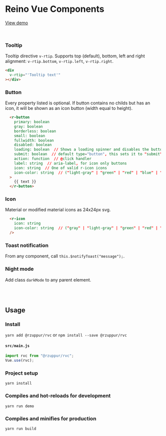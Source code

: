 # Reino Vue Components

[View demo](https://rvc-demo.netlify.com/)

<br>


### Tooltip
Tooltip directive `v-rtip`. Supports top (default), bottom, left and right alignment: `v-rtip.bottom`, `v-rtip.left`, `v-rtip.right`.
```html
<div
  v-rtip="'Tooltip text'"
></div>
```


### Button

Every property listed is optional. If button contains no childs but has an icon, it will be shown as an icon button (width equal to height).
```html
  <r-button
    primary: boolean
    gray: boolean 
    borderless: boolean
    small: boolean
    fullwidth: boolean
    disabled: boolean
    loading: boolean  // Shows a loading spinner and disables the button
    submit: boolean  // default type="button", this sets it to "submit" (for forms)
    action: function  // @click handler
    label: string  // aria-label, for icon only buttons
    icon: string  // One of valid r-icon icons
    icon-color: string  // ("light-gray" | "green" | "red" | "blue" | "white")
  >
    {{ text }}
  </r-button>
```

    
### Icon
Material or modified material icons as 24x24px svg.
```html
  <r-icon
    icon: string
    icon-color: string  // ("gray" | "light-gray" | "green" | "red" | "blue" | "white")
  />
```


### Toast notification
From any component, call `this.$notifyToast("message");`.



### Night mode
Add class `darkMode` to any parent element.



<br/><br/>

## Usage

### Install 
`yarn add @rzuppur/rvc` or `npm install --save @rzuppur/rvc`

#### **`src/main.js`**
```javascript
import rvc from "@rzuppur/rvc";
Vue.use(rvc);
```


### Project setup
```
yarn install
```

### Compiles and hot-reloads for development
```
yarn run demo
```

### Compiles and minifies for production
```
yarn run build
```
